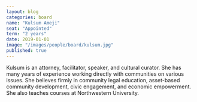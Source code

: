 ```yaml
---
layout: blog
categories: board
name: "Kulsum Ameji"
seat: "Appointed"
term: "2 years"
date: 2019-01-01
image: "/images/people/board/kulsum.jpg"
published: true
---
```


Kulsum is an attorney, facilitator, speaker, and cultural curator.  She has many years of experience working directly with communities on various issues. She believes firmly in community legal education, asset-based community development, civic engagement, and economic empowerment. She also teaches courses at Northwestern University. 